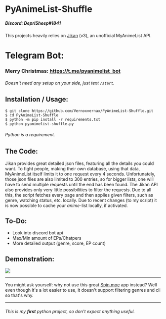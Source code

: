 # PyAnimeList-Shuffle

##### Discord: DepriSheep#1841

This projects heavily relies on [Jikan](https://jikan.moe/) (v3), an unofficial MyAnimeList API.

# Telegram Bot:
### Merry Christmas: https://t.me/pyanimelist_bot
###### Doesn't need any setup on your side, just text `/start`.

## Installation / Usage:
```
$ git clone https://github.com/Vernoxvernax/PyAnimeList-Shuffle.git
$ cd PyAnimeList-Shuffle
$ python -m pip install -r requirements.txt
$ python pyanimelist-shuffle.py
```
###### Python is a requirement.

## The Code:
Jikan provides great detailed json files, featuring all the details you could want.
To fight people, making their own database, using that data, MyAnimeList itself limits it to one request every 4 seconds.
Unfortunately, those json files are also limited to 300 entries, so for bigger lists, one will have to send multiple requests until the end has been found.
The Jikan API also provides only very little possibilities to filter the requests. Due to all this, the script fetches every page and then applies given filters, such as genre, watching status, etc. locally.
Due to recent changes (to my script) it is now possible to cache your _anime_-list locally, if activated.

## To-Do:
* Look into discord bot api
* Max/Min amount of EPs/Chatpers
* More detailed output (genre, score, EP count)

## Demonstration:
![](https://i.imgur.com/nP7T9s7.png)
___
You might ask yourself: why not use this great [Spin.moe](https://spin.moe/) app instead?
Well even though it's a lot easier to use, it doesn't support filtering genres and cli so that's why.
___

###### This is my **first** python project, so don't expect anything useful.
